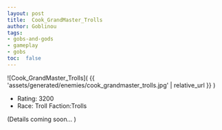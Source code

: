 ```yaml
---
layout: post
title:  Cook_GrandMaster_Trolls
author: Goblinou
tags:
- gobs-and-gods
- gameplay
- gobs
toc:  false
---
```


![Cook_GrandMaster_Trolls]( {{ 'assets/generated/enemies/cook_grandmaster_trolls.jpg' | relative_url }} )
- Rating: 3200
- Race: Troll  Faction:Trolls

(Details coming soon... )